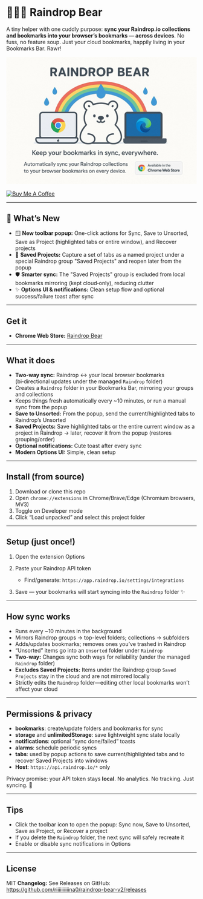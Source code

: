 # 🐻‍❄️💧 Raindrop Bear

A tiny helper with one cuddly purpose: **sync your Raindrop.io collections and bookmarks into your browser’s bookmarks — across devices**. No fuss, no feature soup. Just your cloud bookmarks, happily living in your Bookmarks Bar. Rawr!

![Poster](./docs/poster.jpeg)

<a href="https://buymeacoffee.com/riiiiiiiiiina" target="_blank"><img src="https://cdn.buymeacoffee.com/buttons/v2/default-blue.png" alt="Buy Me A Coffee" style="height: 60px !important;width: 217px !important;" ></a>

---

## 🚀 What’s New

- 🪟 **New toolbar popup:** One-click actions for Sync, Save to Unsorted, Save as Project (highlighted tabs or entire window), and Recover projects
- 💾 **Saved Projects:** Capture a set of tabs as a named project under a special Raindrop group "Saved Projects" and reopen later from the popup
- 🛡️ **Smarter sync:** The "Saved Projects" group is excluded from local bookmarks mirroring (kept cloud‑only), reducing clutter
- ✨ **Options UI & notifications:** Clean setup flow and optional success/failure toast after sync

---

## Get it

- **Chrome Web Store:** [Raindrop Bear](https://chromewebstore.google.com/detail/raindrop-bear/gkcgbmlbjcdmnifhcmfgkafekaohjcof)

---

## What it does

- **Two-way sync:** Raindrop ↔ your local browser bookmarks (bi‑directional updates under the managed `Raindrop` folder)
- Creates a `Raindrop` folder in your Bookmarks Bar, mirroring your groups and collections
- Keeps things fresh automatically every \~10 minutes, or run a manual sync from the popup
- **Save to Unsorted:** From the popup, send the current/highlighted tabs to Raindrop’s Unsorted
- **Saved Projects:** Save highlighted tabs or the entire current window as a project in Raindrop → later, recover it from the popup (restores grouping/order)
- **Optional notifications:** Cute toast after every sync
- **Modern Options UI:** Simple, clean setup

---

## Install (from source)

1. Download or clone this repo
2. Open `chrome://extensions` in Chrome/Brave/Edge (Chromium browsers, MV3)
3. Toggle on Developer mode
4. Click “Load unpacked” and select this project folder

---

## Setup (just once!)

1. Open the extension Options
2. Paste your Raindrop API token

   - Find/generate: `https://app.raindrop.io/settings/integrations`

3. Save — your bookmarks will start syncing into the `Raindrop` folder ✨

---

## How sync works

- Runs every \~10 minutes in the background
- Mirrors Raindrop groups → top-level folders; collections → subfolders
- Adds/updates bookmarks; removes ones you’ve trashed in Raindrop
- “Unsorted” items go into an `Unsorted` folder under `Raindrop`
- **Two-way:** Changes sync both ways for reliability (under the managed `Raindrop` folder)
- **Excludes Saved Projects:** Items under the Raindrop group `Saved Projects` stay in the cloud and are not mirrored locally
- Strictly edits the `Raindrop` folder—editing other local bookmarks won’t affect your cloud

---

## Permissions & privacy

- **bookmarks**: create/update folders and bookmarks for sync
- **storage** and **unlimitedStorage**: save lightweight sync state locally
- **notifications**: optional “sync done/failed” toasts
- **alarms**: schedule periodic syncs
- **tabs**: used by popup actions to save current/highlighted tabs and to recover Saved Projects into windows
- **Host**: `https://api.raindrop.io/*` only

Privacy promise: your API token stays **local**. No analytics. No tracking. Just syncing. 💙

---

## Tips

- Click the toolbar icon to open the popup: Sync now, Save to Unsorted, Save as Project, or Recover a project
- If you delete the `Raindrop` folder, the next sync will safely recreate it
- Enable or disable sync notifications in Options

---

## License

MIT
**Changelog:**
See Releases on GitHub: https://github.com/riiiiiiiiiina0/raindrop-bear-v2/releases
